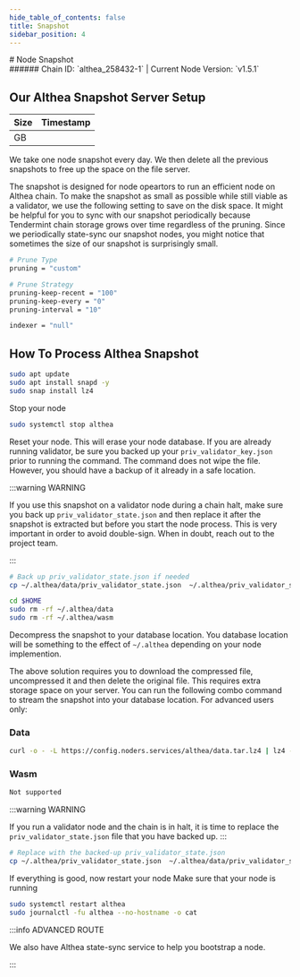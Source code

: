 ```yaml
---
hide_table_of_contents: false
title: Snapshot
sidebar_position: 4
---
```


<div class="h1-with-icon icon-althea">
# Node Snapshot
</div>
###### Chain ID: `althea_258432-1` | Current Node Version: `v1.5.1`

## Our Althea Snapshot Server Setup

| Size   | Timestamp   |
|--------|-------------|
|  GB |  |


We take one node snapshot every day. We then delete all the previous snapshots to free up the space on the file server.

The snapshot is designed for node opeartors to run an efficient node on Althea chain. To make the snapshot as small as possible while still viable as a validator, we use the following setting to save on the disk space. It might be helpful for you to sync with our snapshot periodically because Tendermint chain storage grows over time regardless of the pruning. Since we periodically state-sync our snapshot nodes, you might notice that sometimes the size of our snapshot is surprisingly small.

```bash title="app.toml"
# Prune Type
pruning = "custom"

# Prune Strategy
pruning-keep-recent = "100"
pruning-keep-every = "0"
pruning-interval = "10"
```

```bash title="config.toml"
indexer = "null"
```

## How To Process Althea Snapshot
```bash
sudo apt update
sudo apt install snapd -y
sudo snap install lz4
```

Stop your node
```bash
sudo systemctl stop althea
```
Reset your node. This will erase your node database. If you are already running validator, be sure you backed up your `priv_validator_key.json` prior to running the command. The command does not wipe the file. However, you should have a backup of it already in a safe location.

:::warning WARNING

If you use this snapshot on a validator node during a chain halt, make sure you back up `priv_validator_state.json` and then replace it after the snapshot is extracted but before you start the node process. This is very important in order to avoid double-sign. When in doubt, reach out to the project team.

:::

```bash
# Back up priv_validator_state.json if needed
cp ~/.althea/data/priv_validator_state.json  ~/.althea/priv_validator_state.json

cd $HOME
sudo rm -rf ~/.althea/data
sudo rm -rf ~/.althea/wasm
```

Decompress the snapshot to your database location. You database location will be something to the effect of `~/.althea` depending on your node implemention.

The above solution requires you to download the compressed file, uncompressed it and then delete the original file. This requires extra storage space on your server. You can run the following combo command to stream the snapshot into your database location. For advanced users only:
### Data
```bash
curl -o - -L https://config.noders.services/althea/data.tar.lz4 | lz4 -d | tar -x -C ~/.althea
```
### Wasm
```bash
Not supported
```

:::warning WARNING

If you run a validator node and the chain is in halt, it is time to replace the `priv_validator_state.json` file that you have backed up.
:::

```bash
# Replace with the backed-up priv_validator_state.json
cp ~/.althea/priv_validator_state.json  ~/.althea/data/priv_validator_state.json
```

If everything is good, now restart your node
Make sure that your node is running

```bash
sudo systemctl restart althea
sudo journalctl -fu althea --no-hostname -o cat
```

:::info ADVANCED ROUTE

We also have Althea state-sync service to help you bootstrap a node.

:::

